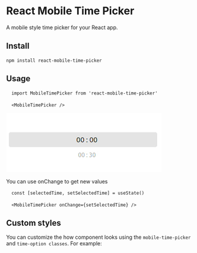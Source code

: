 # React Mobile Time Picker

A mobile style time picker for your React app.

## Install

```showcase
npm install react-mobile-time-picker
```

## Usage

```showcase
  import MobileTimePicker from 'react-mobile-time-picker'

  <MobileTimePicker />
```

![Example](react-mobile-time-picker.gif "Example")

You can use onChange to get new values

```showcase
  const [selectedTime, setSelectedTime] = useState()

  <MobileTimePicker onChange={setSelectedTime} />
```

## Custom styles

You can customize the how component looks using the `mobile-time-picker` and `time-option classes`. For example:

